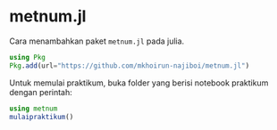 # metnum.jl

Cara menambahkan paket `metnum.jl` pada julia.

```jl
using Pkg
Pkg.add(url="https://github.com/mkhoirun-najiboi/metnum.jl")
```
Untuk memulai praktikum, buka folder yang berisi notebook praktikum dengan perintah:

```jl
using metnum
mulaipraktikum()
```
